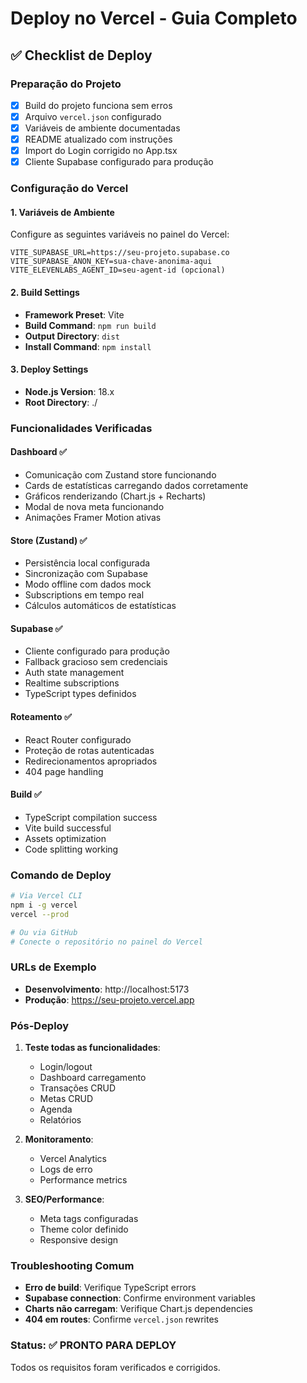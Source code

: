 # Deploy no Vercel - Guia Completo

## ✅ Checklist de Deploy

### Preparação do Projeto
- [x] Build do projeto funciona sem erros
- [x] Arquivo `vercel.json` configurado
- [x] Variáveis de ambiente documentadas
- [x] README atualizado com instruções
- [x] Import do Login corrigido no App.tsx
- [x] Cliente Supabase configurado para produção

### Configuração do Vercel

#### 1. Variáveis de Ambiente
Configure as seguintes variáveis no painel do Vercel:

```
VITE_SUPABASE_URL=https://seu-projeto.supabase.co
VITE_SUPABASE_ANON_KEY=sua-chave-anonima-aqui
VITE_ELEVENLABS_AGENT_ID=seu-agent-id (opcional)
```

#### 2. Build Settings
- **Framework Preset**: Vite
- **Build Command**: `npm run build`
- **Output Directory**: `dist`
- **Install Command**: `npm install`

#### 3. Deploy Settings
- **Node.js Version**: 18.x
- **Root Directory**: ./

### Funcionalidades Verificadas

#### Dashboard ✅
- Comunicação com Zustand store funcionando
- Cards de estatísticas carregando dados corretamente
- Gráficos renderizando (Chart.js + Recharts)
- Modal de nova meta funcionando
- Animações Framer Motion ativas

#### Store (Zustand) ✅
- Persistência local configurada
- Sincronização com Supabase
- Modo offline com dados mock
- Subscriptions em tempo real
- Cálculos automáticos de estatísticas

#### Supabase ✅
- Cliente configurado para produção
- Fallback gracioso sem credenciais
- Auth state management
- Realtime subscriptions
- TypeScript types definidos

#### Roteamento ✅
- React Router configurado
- Proteção de rotas autenticadas
- Redirecionamentos apropriados
- 404 page handling

#### Build ✅
- TypeScript compilation success
- Vite build successful
- Assets optimization
- Code splitting working

### Comando de Deploy

```bash
# Via Vercel CLI
npm i -g vercel
vercel --prod

# Ou via GitHub
# Conecte o repositório no painel do Vercel
```

### URLs de Exemplo
- **Desenvolvimento**: http://localhost:5173
- **Produção**: https://seu-projeto.vercel.app

### Pós-Deploy

1. **Teste todas as funcionalidades**:
   - Login/logout
   - Dashboard carregamento
   - Transações CRUD
   - Metas CRUD
   - Agenda
   - Relatórios

2. **Monitoramento**:
   - Vercel Analytics
   - Logs de erro
   - Performance metrics

3. **SEO/Performance**:
   - Meta tags configuradas
   - Theme color definido
   - Responsive design

### Troubleshooting Comum

- **Erro de build**: Verifique TypeScript errors
- **Supabase connection**: Confirme environment variables
- **Charts não carregam**: Verifique Chart.js dependencies
- **404 em routes**: Confirme `vercel.json` rewrites

### Status: ✅ PRONTO PARA DEPLOY
Todos os requisitos foram verificados e corrigidos.